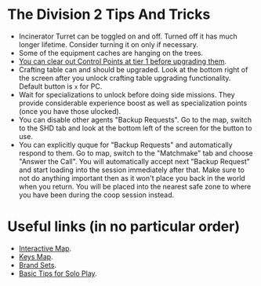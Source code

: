 # The Division 2 Tips And Tricks

* Incinerator Turret can be toggled on and off. Turned off it has much longer lifetime. Consider turning it on only if necessary.
* Some of the equipment caches are hanging on the trees.
* [You can clear out Control Points at tier 1 before upgrading them](https://www.reddit.com/r/thedivision/comments/b3can1/psa_you_can_clear_out_control_points_at_tier_1/).
* Crafting table can and should be upgraded. Look at the bottom right of the screen after you unlock crafting table upgrading functionality. Default button is `x` for PC.
* Wait for specializations to unlock before doing side missions. They provide considerable experience boost as well as specialization points (once you have those ulocked).
* You can disable other agents "Backup Requests". Go to the map, switch to the SHD tab and look at the bottom left of the screen for the button to use.
* You can explicitly quque for "Backup Requests" and automatically respond to them. Go to map, switch to the "Matchmake" tab and choose "Answer the Call". You will automatically accept next "Backup Request" and start loading into the session immediately after that. Make sure to not do anything important then as it won't place you back in the world when you return. You will be placed into the nearest safe zone to where you have been during the coop session instead.

# Useful links (in no particular order)

* [Interactive Map](https://division2map.com/).
* [Keys Map](https://www.reddit.com/r/thedivision/comments/b3jwp3/map_of_all_keys_w_instructions/).
* [Brand Sets](https://www.reddit.com/r/thedivision/comments/b3nwva/infographic_all_of_the_division_2s_brand_sets/).
* [Basic Tips for Solo Play](https://www.reddit.com/r/thedivision/comments/b3nj45/basic_tips_for_solo_play/).
